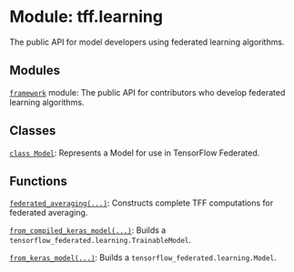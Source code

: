 <div itemscope itemtype="http://developers.google.com/ReferenceObject">
<meta itemprop="name" content="tff.learning" />
<meta itemprop="path" content="Stable" />
</div>

# Module: tff.learning

The public API for model developers using federated learning algorithms.

## Modules

[`framework`](../tff/learning/framework.md) module: The public API for contributors who develop federated learning algorithms.

## Classes

[`class Model`](../tff/learning/Model.md): Represents a Model for use in TensorFlow Federated.

## Functions

[`federated_averaging(...)`](../tff/learning/federated_averaging.md): Constructs complete TFF computations for federated averaging.

[`from_compiled_keras_model(...)`](../tff/learning/from_compiled_keras_model.md): Builds a `tensorflow_federated.learning.TrainableModel`.

[`from_keras_model(...)`](../tff/learning/from_keras_model.md): Builds a `tensorflow_federated.learning.Model`.

